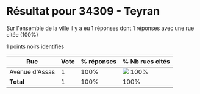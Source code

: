 # Résultat pour 34309 - Teyran

Sur l'ensemble de la ville il y a eu 1 réponses dont 1 réponses avec une rue citée (100%)

1 points noirs identifiés

| Rue | Vote | % réponses | % Nb rues cités|
|-----|------|------------|----------------|
| Avenue d'Assas | 1 | 100% | <img src="../../img/bar_100.gif" />&nbsp;100%|
| **Total** | 1 | 100% | 100%|
